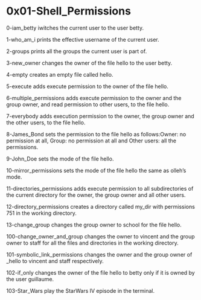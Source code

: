  # 0x01-Shell_Permissions
 
 0-iam_betty iwitches the current user to the user betty.

1-who_am_i prints the effective username of the current user.

2-groups prints all the groups the current user is part of.

3-new_owner changes the owner of the file hello to the user betty.

4-empty creates an empty file called hello.

5-execute adds execute permission to the owner of the file hello.

6-multiple_permissions adds execute permission to the owner and the group owner, and read permission to other users, to the file hello.

7-everybody adds execution permission to the owner, the group owner and the other users, to the file hello.

8-James_Bond sets the permission to the file hello as follows:Owner: no permission at all, Group: no permission at all and Other users: all the permissions.

9-John_Doe sets the mode of the file hello.

10-mirror_permissions sets the mode of the file hello the same as olleh’s mode.

11-directories_permissions adds execute permission to all subdirectories of the current directory for the owner, the group owner and all other users.

12-directory_permissions creates a directory called my_dir with permissions 751 in the working directory.

13-change_group changes the group owner to school for the file hello.

100-change_owner_and_group changes the owner to vincent and the group owner to staff for all the files and directories in the working directory.

101-symbolic_link_permissions changes the owner and the group owner of _hello to vincent and staff respectively.

102-if_only changes the owner of the file hello to betty only if it is owned by the user guillaume.

103-Star_Wars play the StarWars IV episode in the terminal.
